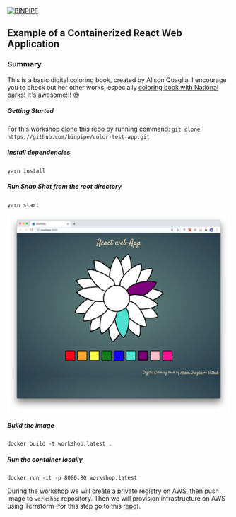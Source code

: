 [![BINPIPE](https://img.shields.io/badge/BINPIPE-YouTube-red)](https://www.youtube.com/channel/UCPTgt4Wo0MAnuzNEEZlk90A?sub_confirmation=1)

## Example of a Containerized React Web Application 

### Summary
This is a basic digital coloring book, created by Alison Quaglia. I encourage you to check out her other works, especially [coloring book with National parks](https://github.com/hylobates-lar/coloring_book_frontend)! It's awesome!!! 😍

##### Getting Started
For this workshop clone this repo by running command:
`git clone https://github.com/binpipe/color-test-app.git`

##### Install dependencies

`yarn install`

##### Run Snap Shot from the root directory

`yarn start`

![](screenshot.png)

##### Build the image  

`docker build -t workshop:latest .`

##### Run the container locally

`docker run -it -p 8080:80 workshop:latest`

During the workshop we will create a private registry on AWS, then push image to `workshop` repository.
Then we will provision infrastructure on AWS using Terraform (for this step go to this [repo](https://github.com/binpipe/ecs_terraform_workshop)).

